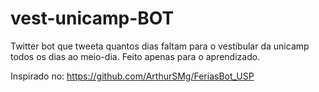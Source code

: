 # vest-unicamp-BOT
Twitter bot que tweeta quantos dias faltam para o vestibular da unicamp todos os dias ao meio-dia. Feito apenas para o aprendizado.

Inspirado no: https://github.com/ArthurSMg/FeriasBot_USP
